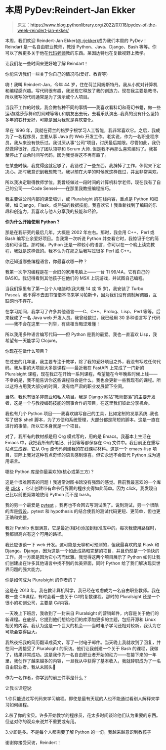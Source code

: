 # 本周 PyDev:Reindert-Jan Ekker

> 原文：<https://www.blog.pythonlibrary.org/2022/07/18/pydev-of-the-week-reindert-jan-ekker/>

本周，我们欢迎 Reindert-Jan Ekker([@ rjekker](https://twitter.com/rjekker))成为我们本周的 PyDev！Reindart 是一名自由职业教师，教授 Python、Java、Django、Bash 等等。你可以了解更多关于他在[代码老师](https://codesensei.nl/)教的东西。莱因达特也在复数视野上教学。

让我们花一些时间来更好地了解 Reindart！

你能告诉我们一些关于你自己的情况吗(爱好、教育等)

嗨！我叫 Reindert-Jan，今年 44 岁，住在荷兰阿姆斯特丹。我从小就对计算机和编程感兴趣。写代码很有趣，我发现它释放了我的创造力。现在我主要是教书，所以我写的代码通常是为了演示或个人项目。

当我不工作的时候，我会做各种不同的事情——我喜欢看科幻和奇幻书籍，做一些运动(跳莎莎舞和打网球等等),和朋友出去玩，去看乐队演出..我真的没有什么坚持多年的铁杆爱好，可能是因为我就是喜欢变化。

早在 1996 年，我就在荷兰的格罗宁根学习人工智能，我非常喜欢它。之后，我成为了一名程序员，主要从事 Java 的 Web 开发工作。老实说，作为一名职业程序员，我从来没有快乐过。我讨厌从事“公司”项目，讨厌最后期限。尽管如此，我仍然做得很好，成为了团队领导和 Scrum 大师..但是我不再那么喜欢编码了。我甚至停止了业余时间写代码，因为我觉得这不再有趣了。

在某些时候，我觉得这就足够了，我错过了一些东西。我辞掉了工作，休假来下定决心。那时我意识到我想教书。我以前在大学的时候就这样做过，并且非常喜欢。

所以我决定取得教师学位。我曾经做过一段时间的计算机科学老师，现在我有了自己的公司——Code Sensei——在那里我教授编程技巧。

我主要做公司内部的课堂培训，或 Pluralsight 的在线内容，重点是 Python 和框架，如 Django，Flask，或熊猫的数据技能。我喜欢它！我重新找到了编码的乐趣和创造力，我喜欢与他人分享我的技能和经验。

**你为什么开始使用 Python？**

那是在我研究的最后几年，大概是 2002 年左右。那时，我会用 C++、Perl 或 Bash 编写业余爱好项目。当我第一次听说 Python 并查看它时，我惊讶于它的简洁和可读性。那时候，Python 还是一种较小的语言，你可以在一个晚上读完教程，我就是这样做的。我不认为在那之后我写过很多 Perl 或 C++。

你还知道哪些编程语言，你最喜欢哪一种？

我第一次学习编程是在一台旧的家用电脑上——一台 TI 99/4A，它有自己的 BASIC。我记得看到其他孩子在他们的 MSX 上玩游戏，并试图自己编程。

当我们家里有了第一台个人电脑时(我大概 14 或 15 岁)，我安装了 Turbo Pascal。我不得不去图书馆借本书来学习帕斯卡，因为我们没有调制解调器，互联网也不存在。

在学习期间，我学习了许多其他语言——C、C++、Prolog、Lisp、Perl 等等。后来我成了一名 Java web 开发人员。我曾经数过，我已经用 30 多种语言写了代码——我不会在这里一一列举，有些相当晦涩难懂！

所以我用多种语言编写代码——但 Python 是我的最爱。我也一直喜欢 Lisp，我希望有一天能学习 Clojure。

你现在在做什么项目？

在过去的几年里，我主要专注于教学，除了我的爱好项目之外，我没有写过任何代码。我从事的大项目大多是课程——最近我在 FastAPI 上完成了一门新的 Pluralsight 课程，现在我正在开始一系列课程，希望能在今年晚些时候上线——不幸的是，我不能告诉你这些课程将会是什么。我也会更新一些我现有的课程。所以这将占用我大部分的时间，没有给严肃的职业发展留下空间。

当然，我也有很多非商业和私人项目。我是 Django 网站“教师部落”的主要开发者，这是一个与教授编码技能的同事合作的项目，在这里我们彼此分享机会。

我也有几个 Python 项目——我喜欢编写自己的工具，比如定制的发票系统..我也写了很多 shell 脚本，为了方便和系统管理，大部分都是简短的脚本。这是一直在进行的事情，所以它本身就是一个项目。

对了，我所有的教材都是用 Org 模式写的，用的是 Emacs。我基本上生活在 Emacs 中，我把我所有的笔记、计划等等都保存在 Org 文件中。我目前正在重写站点生成器，它从 Org 源代码创建我的在线课程材料。这是一个 emacs-lisp 项目，实际上我对这种有点奇怪的语言感到惊喜。但它永远不会取代 Python 成为通用语言。

哪些 Python 库是你最喜欢的(核心或第三方)？

这是个很难回答的问题！我通常对图书馆没有强烈的感觉。目前我最喜欢的一个库是 [click](https://palletsprojects.com/p/click/) ，它让创建带有命令行界面的程序变得如此简单。因为 click，我发现自己比以前更频繁地使用 Python 而不是 bash。

我的另一个最爱是 [pytest](https://docs.pytest.org/en/7.1.x/) 。我再也不会回去写测试类了。说到测试，另一个很酷的库是[假设](https://hypothesis.readthedocs.io/en/latest/)。pytest 和 hypothesis 的结合使我的测试代码更短、更简单，但也更正确和完整。

我对 Pathlib 也很满意，它是最近(相对)添加到标准库中的。每次我使用路径时，我都很高兴有这个可用的路径。

我还应该谈一下 web 开发。这可能是无聊和可预测的，但我最喜欢的是 Flask 和 Django。Django，因为这是一个如此成熟和完整的项目，并且仍然是一个愉快的工作。另一方面是因为它小巧而优雅。我觉得这两个项目展示了 Python 如何让我们创建出在许多其他语言中找不到的优美界面，同时 Python 给了我们解决现实世界问题的强大能力。

你是如何成为 Pluralsight 的作者的？

这是在 2013 年。我在教计算机科学，我已经在考虑成为一名自由职业教师。我在教一些 C#课程，有时会看一些关于 C#的复数课程。那时的 Pluralsight 还是一个很小的初创公司，主要是 C#内容。

一天晚上下班后，我收到了一封来自 Pluralsight 的营销邮件，内容是关于他们的新课程。在底部，它提到他们想给他们的库添加更多的主题，包括开源和 Linux 相关的内容。我认为这是一个巨大的机会——当时电子学习还相对较新，我认为它可能会变得巨大。

我熬夜把我的简历翻译成英文，写了一封电子邮件。当天晚上我就收到了回复，并在同一周接受了 Pluralsight 的采访。他们让我创建一个关于 Bash 的课程，我做了，结果非常成功。这是我作为一名自由职业者开始的动力——在接下来的一年里，我创作了越来越多的内容，一旦我从中获得了基本收入，我就辞职成为了一名自由职业者。我从未回头🙂

作为一名作者，你学到的前三件事是什么？

让我长话短说:

1.你只能通过写代码来学习编程。即使是最有天赋的人也不能通过看别人解释来学习如何编程。

2.杀了你的宝贝。许多开始教学的程序员，花太多时间谈论他们认为重要的东西。但这对你的观众来说并不重要或有用。

3.少即是多。不是每个人都需要了解 Python 的一切。我越来越意识到教孩子

谢谢你接受采访，Reindert！